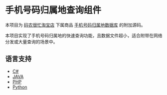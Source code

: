 # 手机号码归属地查询组件

本项目为 [码农很忙淘宝店](https://shop112613936.taobao.com/shop/view_shop.htm?tracelog=twddp&user_number_id=2046715486) 下属商品 [手机号码归属地数据库](https://item.taobao.com/item.htm?id=538955320855) 的附加源码。

本项目实现了手机号码归属地的快速查询功能，且数据文件超小，适合附带在网络分发或大量查询的场景中。

## 语言支持

- [C#](./csharp/)
- [JAVA](./java/)
- [PHP](./php/)
- [Python](./python/)